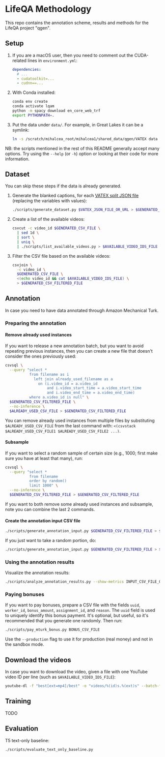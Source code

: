 # LifeQA Methodology

This repo contains the annotation scheme, results and methods for the LifeQA project "qgen".

## Setup

1. If you are a macOS user, then you need to comment out the CUDA-related lines in `environment.yml`:

    ```yaml
    dependencies:
      # ...
      - cudatoolkit=...
      - cudnn==...
    ```

2. With Conda installed:

    ```bash
    conda env create
    conda activate lqam
    python -m spacy download en_core_web_trf
    export PYTHONPATH=.
    ```

3. Put the data under `data/`. For example, in Great Lakes it can be a symlink:

    ```bash
    ln -s /scratch/mihalcea_root/mihalcea1/shared_data/qgen/VATEX data
    ```

NB: the scripts mentioned in the rest of this README generally accept many options. Try using the `--help` (or `-h`) 
option or looking at their code for more information.

## Dataset

You can skip these steps if the data is already generated.

1. Generate the blanked captions, for each
[VATEX split JSON file](https://eric-xw.github.io/vatex-website/download.html) (replacing the variables with values):

    ```bash
    ./scripts/generate_dataset.py $VATEX_JSON_FILE_OR_URL > $GENERATED_CSV_FILE
    ```

2. Create a list of the available videos:

    ```bash
    csvcut -c video_id $GENERATED_CSV_FILE \
      | sed 1d \
      | sort \
      | uniq \
      | ./scripts/list_available_videos.py > $AVAILABLE_VIDEO_IDS_FILE
    ```

3. Filter the CSV file based on the available videos:

    ```bash
    csvjoin \
      -c video_id \
      $GENERATED_CSV_FILE \
      <(echo video_id && cat $AVAILABLE_VIDEO_IDS_FILE) \
      > $GENERATED_CSV_FILTERED_FILE
    ```

## Annotation

In case you need to have data annotated through Amazon Mechanical Turk.

### Preparing the annotation

#### Remove already used instances

If you want to release a new annotation batch, but you want to avoid repeating previous instances, then you can 
create a new file that doesn't consider the ones previously used:

```bash
csvsql \
  --query "select *
           from filename as i
             left join already_used_filename as a
               on (i.video_id = a.video_id
                   and i.video_start_time = a.video_start_time
                   and i.video_end_time = a.video_end_time)
           where a.video_id is null" \
  $GENERATED_CSV_FILTERED_FILE \
  --no-inference \
  $ALREADY_USED_CSV_FILE > $GENERATED_CSV_FILTERED_FILE
```

You can remove already used instances from multiple files by substituting `$ALREADY_USED_CSV_FILE` from the last
command with: `<(csvstack $ALREADY_USED_CSV_FILE1 $ALREADY_USED_CSV_FILE2 ...)`.

#### Subsample

If you want to select a random sample of certain size (e.g., 1000; first make sure you have at least that many), run:

```bash
csvsql \
  --query "select *
           from filename
           order by random()
           limit 1000" \
  --no-inference \
  $GENERATED_CSV_FILTERED_FILE > $GENERATED_CSV_FILTERED_FILE
```

If you want to both remove some already used instances and subsample, note you can combine the last 2 commands.

#### Create the annotation input CSV file

```bash
./scripts/generate_annotation_input.py $GENERATED_CSV_FILTERED_FILE > $MTURK_INPUT_CSV_FILE
```

If you just want to take a random portion, do:

```bash
./scripts/generate_annotation_input.py $GENERATED_CSV_FILTERED_FILE > $MTURK_INPUT_CSV_FILE
```

### Using the annotation results

Visualize the annotation results:

```bash
./scripts/analyze_annotation_results.py --show-metrics INPUT_CSV_FILE_OR_URL > OUTPUT_TXT_FILE
```

### Paying bonuses

If you want to pay bonuses, prepare a CSV file with the fields `uuid`, `worker_id`, `bonus_amount`, `assignment_id`, and 
`reason`. The `uuid` field is used to uniquely identify this bonus payment. It's optional, but useful, so it's
recommended that you generate one randomly. Then run:

```bash
./scripts/pay_mturk_bonus.py BONUS_CSV_FILE
```

Use the `--production` flag to use it for production (real money) and not in the sandbox mode.

## Download the videos

In case you want to download the video, given a file with one YouTube video ID per line (such as 
`$AVAILABLE_VIDEO_IDS_FILE`):

```bash
youtube-dl -f "best[ext=mp4]/best" -o "videos/%(id)s.%(ext)s" --batch-file FILE
```

## Training

TODO

## Evaluation

T5 text-only baseline:

```bash
./scripts/evaluate_text_only_baseline.py
```
